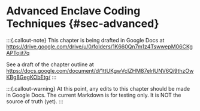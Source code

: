 # Advanced Enclave Coding Techniques {#sec-advanced}

:::{.callout-note}
This chapter is being drafted in Google Docs at
<https://drive.google.com/drive/u/0/folders/1K660Qn7m1z4TswwepM06CKgAPTojjt7q>

See a draft of the chapter outline at
<https://docs.google.com/document/d/1ttUKgwVcIZHM87elrlUNV6Qi9thzOwKBg8GegKObEtg/>
:::

:::{.callout-warning}
At this point, any edits to this chapter should be made in Google Docs.
The current Markdown is for testing only.
It is NOT the source of truth (yet).
:::
